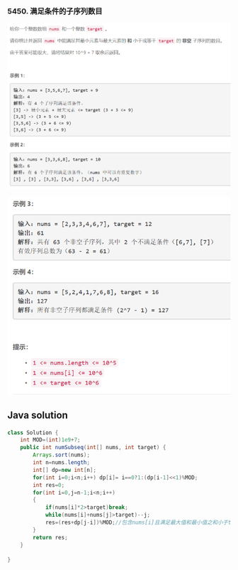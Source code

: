 ### 5450. 满足条件的子序列数目

<img src="1.png" alt=" " title="." style="zoom:150%;" />  

![ ](2.png ".")


## Java solution
```java
class Solution {
    int MOD=(int)1e9+7;
    public int numSubseq(int[] nums, int target) {
        Arrays.sort(nums);
        int n=nums.length;
        int[] dp=new int[n];
        for(int i=0;i<n;i++) dp[i]= i==0?1:(dp[i-1]<<1)%MOD;
        int res=0;
        for(int i=0,j=n-1;i<n;i++)
        {
            if(nums[i]*2>target)break;
            while(nums[i]+nums[j]>target)--j;
            res=(res+dp[j-i])%MOD;//包含nums[i]且满足最大值和最小值之和小于target的所有子集数目为dp[j-i] 
        }
        return res;
    }

}
```
